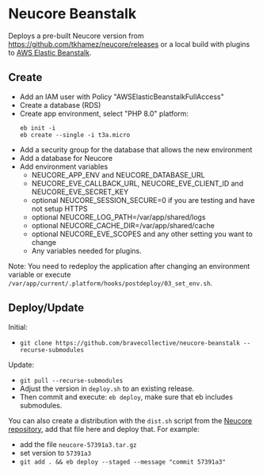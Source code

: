 # Neucore Beanstalk

Deploys a pre-built Neucore version from https://github.com/tkhamez/neucore/releases
or a local build with plugins to [AWS Elastic Beanstalk](https://aws.amazon.com/elasticbeanstalk).

## Create

- Add an IAM user with Policy "AWSElasticBeanstalkFullAccess"
- Create a database (RDS)
- Create app environment, select "PHP 8.0" platform:
    ```
    eb init -i
    eb create --single -i t3a.micro
    ```
- Add a security group for the database that allows the new environment
- Add a database for Neucore
- Add environment variables
  - NEUCORE_APP_ENV and NEUCORE_DATABASE_URL
  - NEUCORE_EVE_CALLBACK_URL, NEUCORE_EVE_CLIENT_ID and NEUCORE_EVE_SECRET_KEY
  - optional NEUCORE_SESSION_SECURE=0 if you are testing and have not setup HTTPS
  - optional NEUCORE_LOG_PATH=/var/app/shared/logs
  - optional NEUCORE_CACHE_DIR=/var/app/shared/cache
  - optional NEUCORE_EVE_SCOPES and any other setting you want to change
  - Any variables needed for plugins.

Note: You need to redeploy the application after changing an environment variable or execute
`/var/app/current/.platform/hooks/postdeploy/03_set_env.sh`.

## Deploy/Update

Initial:
- `git clone https://github.com/bravecollective/neucore-beanstalk --recurse-submodules`

Update:
- `git pull --recurse-submodules`
- Adjust the version in `deploy.sh` to an existing release.
- Then commit and execute: `eb deploy`, make sure that eb includes submodules.

You can also create a distribution with the `dist.sh` script from the 
[Neucore repository](https://github.com/tkhamez/neucore), add that file here and deploy that. For example:
- add the file `neucore-57391a3.tar.gz`
- set version to `57391a3`
- `git add . && eb deploy --staged --message "commit 57391a3"`
